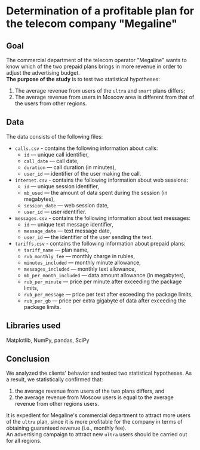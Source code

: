 # Determination of a profitable plan for the telecom company "Megaline"
## Goal
The commercial department of the telecom operator "Megaline" wants to know which of the two prepaid plans brings in more revenue in order to adjust the advertising budget.
<br>**The purpose of the study** is to test two statistical hypotheses:
1. The average revenue from users of the `ultra` and `smart` plans differs;
2. The average revenue from users in Moscow area is different from that of the users from other regions.
## Data
The data consists of the following files:
- `calls.csv` - contains the following information about calls:
  - `id` — unique call identifier,
  - `call_date` — call date,
  - `duration` — call duration (in minutes),
  - `user_id` — identifier of the user making the call.
- `internet.csv` - contains the following information about web sessions:
  - `id` — unique session identifier,
  - `mb_used` — the amount of data spent during the session (in megabytes),
  - `session_date` — web session date,
  - `user_id` — user identifier.
- `messages.csv` - contains the following information about text messages:
  - `id` — unique text message identifier,
  - `message_date` — text message date,
  - `user_id` — the identifier of the user sending the text.
- `tariffs.csv` - contains the following information about prepaid plans:
  - `tariff_name` — plan name,
  - `rub_monthly_fee` — monthly charge in rubles,
  - `minutes_included` — monthly minute allowance,
  - `messages_included` — monthly text allowance,
  - `mb_per_month_included` — data amount allowance (in megabytes),
  - `rub_per_minute` — price per minute after exceeding the package limits,
  - `rub_per_message` — price per text after exceeding the package limits,
  - `rub_per_gb` — price per extra gigabyte of data after exceeding the package limits.
## Libraries used
Matplotlib, NumPy, pandas, SciPy
## Conclusion
We analyzed the clients' behavior and tested two statistical hypotheses. As a result, we statistically confirmed that:
1. the average revenue from users of the two plans differs, and 
2. the average revenue from Moscow users is equal to the average revenue from other regions users.

It is expedient for Megaline's commercial department to attract more users of the `ultra` plan, since it is more profitable for the company in terms of obtaining guaranteed revenue (i.e., monthly fee).
<br>An advertising campaign to attract new `ultra` users should be carried out for all regions.
